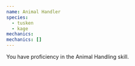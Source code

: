 ```yaml
---
name: Animal Handler
species:
  - tusken
  - kage
mechanics:
mechanics: []
---
```

You have proficiency in the Animal Handling skill.

